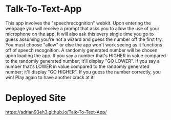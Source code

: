 # Talk-To-Text-App
This app involves the "speechrecognition" webkit. Upon entering the webpage you will receive a prompt that asks you to allow the use of your microphone on the app. It will also ask this every single time you go to guess assuming you're not a wizard and guess the number off the first try. You must choose "allow" or else the app won't work seeing as it functions off of speech recognition. A randomly generated number will be chosen upon loading the app. If you say a number that's HIGHER in value compared to the randomly generated number; it'll display "GO LOWER". If you say a number that's LOWER in value compared to the randomly generated number; it'll display "GO HIGHER". If you guess the number correctly, you win! Play again to have another crack at it!

# Deployed Site
https://adrian93eh3.github.io/Talk-To-Text-App/
